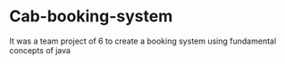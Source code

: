 # Cab-booking-system
It was a team project of 6 to create a booking system using fundamental concepts of java
